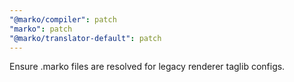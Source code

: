 ```yaml
---
"@marko/compiler": patch
"marko": patch
"@marko/translator-default": patch
---
```


Ensure .marko files are resolved for legacy renderer taglib configs.
